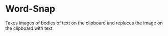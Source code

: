 # Word-Snap
Takes images of bodies of text on the clipboard and replaces the image on the clipboard with text.
